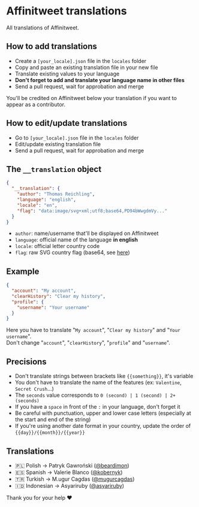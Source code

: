 # Affinitweet translations

All translations of Affinitweet.

## How to add translations

- Create a `[your_locale].json` file in the `locales` folder
- Copy and paste an existing translation file in your new file
- Translate existing values to your language
- **Don't forget to add and translate your language name in other files**
- Send a pull request, wait for approbation and merge

You'll be credited on Affinitweet below your translation if you want to appear as a contributor.

## How to edit/update translations

- Go to `[your_locale].json` file in the `locales` folder
- Edit/update existing translation file
- Send a pull request, wait for approbation and merge

## The `__translation` object

```json
{
  "__translation": {
    "author": "Thomas Reichling",
    "language": "english",
    "locale": "en",
    "flag": "data:image/svg+xml;utf8;base64,PD94bWwgdmVy..."
  }
}
```

- `author`: name/username that'll be displayed on Affinitweet
- `language`: official name of the language **in english**
- `locale`: official letter country code
- `flag`: raw SVG country flag (base64, see [here](https://www.flaticon.com/packs/international-flags-6))

## Example

```json
{
  "account": "My account",
  "clearHistory": "Clear my history",
  "profile": {
    "username": "Your username"
  }
}
```
Here you have to translate "`My account`", "`Clear my history`" and "`Your username`".  
Don't change "`account`", "`clearHistory`", "`profile`" and "`username`".

## Precisions

- Don't translate strings between brackets like `{{something}}`, it's variable
- You don't have to translate the name of the features (ex: `Valentine`, `Secret Crush`...)
- The `seconds` value corresponds to `0 (second) | 1 (second) | 2+ (seconds)`
- If you have a `space` in front of the `:` in your language, don't forget it
- Be careful with punctuation, upper and lower case letters (especially at the start and end of the string)
- If you're using another date format in your country, update the order of `{{day}}/{{month}}/{{year}}`

## Translations

- 🇵🇱 Polish → Patryk Gawroński ([@beardimon](https://github.com/beardimon))
- 🇪🇸 Spanish → Valerie Blanco ([@kobernyk](https://github.com/kobernyk))
- 🇹🇷 Turkish → M.ugur Cagdas ([@mugurcagdas](https://github.com/mugurcagdas))
- 🇮🇩 Indonesian → Asyariruby ([@asyariruby](https://github.com/asyariruby))

Thank you for your help ❤️
